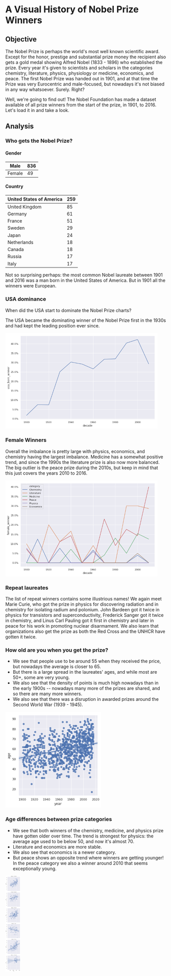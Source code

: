 # A Visual History of Nobel Prize Winners

## Objective
The Nobel Prize is perhaps the world's most well known scientific award. Except for the honor, prestige and substantial prize money the recipient also gets a gold medal showing Alfred Nobel (1833 - 1896) who established the prize. Every year it's given to scientists and scholars in the categories chemistry, literature, physics, physiology or medicine, economics, and peace. The first Nobel Prize was handed out in 1901, and at that time the Prize was very Eurocentric and male-focused, but nowadays it's not biased in any way whatsoever. Surely. Right?

Well, we're going to find out! The Nobel Foundation has made a dataset available of all prize winners from the start of the prize, in 1901, to 2016. Let's load it in and take a look.

## Analysis
### Who gets the Nobel Prize?
#### Gender
|Male|836|
|---|---|
|Female|49|

#### Country
|United States of America    |259|
|---|---|
|United Kingdom               |85|
|Germany                      |61|
|France                       |51|
|Sweden                       |29|
|Japan                        |24|
|Netherlands                  |18|
|Canada                       |18|
|Russia                       |17|
|Italy                        |17|

Not so surprising perhaps: the most common Nobel laureate between 1901 and 2016 was a man born in the United States of America. But in 1901 all the winners were European. 

### USA dominance
When did the USA start to dominate the Nobel Prize charts? 

The USA became the dominating winner of the Nobel Prize first in the 1930s and had kept the leading position ever since.

<img src="images/usa-trends.png" height="300px">

### Female Winners

Overall the imbalance is pretty large with physics, economics, and chemistry having the largest imbalance. 
Medicine has a somewhat positive trend, and since the 1990s the literature prize is also now more balanced. 
The big outlier is the peace prize during the 2010s, but keep in mind that this just covers the years 2010 to 2016.

<img src="images/female-winners.png" height="300px">

### Repeat laureates
The list of repeat winners contains some illustrious names!
We again meet Marie Curie, who got the prize in physics for discovering radiation and in chemistry for isolating radium and polonium. 
John Bardeen got it twice in physics for transistors and superconductivity, Frederick Sanger got it twice in chemistry, and Linus Carl Pauling got it first in chemistry and later in peace for his work in promoting nuclear disarmament. 
We also learn that organizations also get the prize as both the Red Cross and the UNHCR have gotten it twice.

### How old are you when you get the prize?
- We see that people use to be around 55 when they received the price, but nowadays the average is closer to 65. 
- But there is a large spread in the laureates' ages, and while most are 50+, some are very young.
- We also see that the density of points is much high nowadays than in the early 1900s -- nowadays many more of the prizes are shared, and so there are many more winners. 
- We also see that there was a disruption in awarded prizes around the Second World War (1939 - 1945).

<img src="images/age.png" height="300px">


### Age differences between prize categories
- We see that both winners of the chemistry, medicine, and physics prize have gotten older over time.  The trend is strongest for physics: the average age used to be below 50, and now it's almost 70. 
- Literature and economics are more stable. 
- We also see that economics is a newer category. 
- But peace shows an opposite trend where winners are getting younger! In the peace category we also a winner around 2010 that seems exceptionally young. 

<img src="images/category.png" height="300px">
